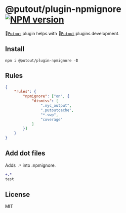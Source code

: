 # @putout/plugin-npmignore [![NPM version][NPMIMGURL]][NPMURL]

[NPMIMGURL]: https://img.shields.io/npm/v/@putout/plugin-npmignore.svg?style=flat&longCache=true
[NPMURL]: https://npmjs.org/package/@putout/plugin-npmignore"npm"

🐊[`Putout`](https://github.com/coderaiser/putout) plugin helps with 🐊[`Putout`](https://github.com/coderaiser/putout) plugins development.

## Install

```
npm i @putout/plugin-npmignore -D
```

## Rules

```json
{
    "rules": {
        "npmignore": ["on", {
            "dismiss": [
                ".nyc_output",
                ".putoutcache",
                "*.swp",
                "coverage"
            ]
        }]
    }
}
```

## Add dot files

Adds `.*` into .npmignore.

```diff
+.*
test
```

## License

MIT
